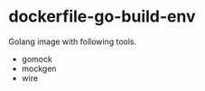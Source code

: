 dockerfile-go-build-env
=======================

Golang image with following tools.

* gomock
* mockgen
* wire

